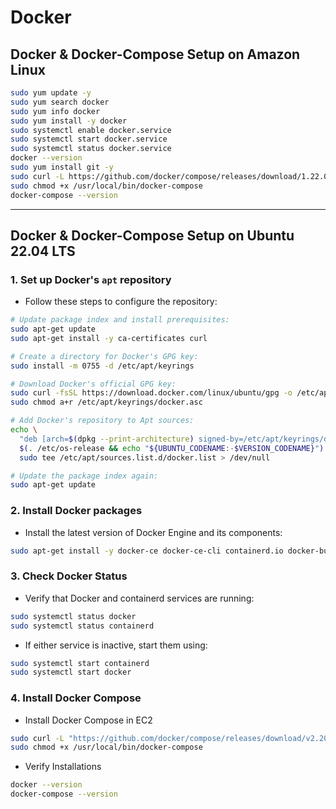 # Docker

## Docker & Docker-Compose Setup on Amazon Linux
  ```sh
  sudo yum update -y
  sudo yum search docker
  sudo yum info docker
  sudo yum install -y docker
  sudo systemctl enable docker.service
  sudo systemctl start docker.service
  sudo systemctl status docker.service
  docker --version
  sudo yum install git -y
  sudo curl -L https://github.com/docker/compose/releases/download/1.22.0/docker-compose-$(uname -s)-$(uname -m) -o /usr/local/bin/docker-compose
  sudo chmod +x /usr/local/bin/docker-compose
  docker-compose --version
  ```

---

## Docker & Docker-Compose Setup on Ubuntu 22.04 LTS
### 1. Set up Docker's `apt` repository
- Follow these steps to configure the repository:
```sh
# Update package index and install prerequisites:
sudo apt-get update
sudo apt-get install -y ca-certificates curl

# Create a directory for Docker's GPG key:
sudo install -m 0755 -d /etc/apt/keyrings

# Download Docker's official GPG key:
sudo curl -fsSL https://download.docker.com/linux/ubuntu/gpg -o /etc/apt/keyrings/docker.asc
sudo chmod a+r /etc/apt/keyrings/docker.asc

# Add Docker's repository to Apt sources:
echo \
  "deb [arch=$(dpkg --print-architecture) signed-by=/etc/apt/keyrings/docker.asc] https://download.docker.com/linux/ubuntu \
  $(. /etc/os-release && echo "${UBUNTU_CODENAME:-$VERSION_CODENAME}") stable" | \
  sudo tee /etc/apt/sources.list.d/docker.list > /dev/null

# Update the package index again:
sudo apt-get update
```

### 2. Install Docker packages
- Install the latest version of Docker Engine and its components:
```sh
sudo apt-get install -y docker-ce docker-ce-cli containerd.io docker-buildx-plugin docker-compose-plugin
```

### 3. Check Docker Status
- Verify that Docker and containerd services are running:
```sh
sudo systemctl status docker
sudo systemctl status containerd
```
- If either service is inactive, start them using:
```sh
sudo systemctl start containerd
sudo systemctl start docker
```

### 4. Install Docker Compose
- Install Docker Compose in EC2
```sh
sudo curl -L "https://github.com/docker/compose/releases/download/v2.20.2/docker-compose-$(uname -s)-$(uname -m)" -o /usr/local/bin/docker-compose
sudo chmod +x /usr/local/bin/docker-compose
```
- Verify Installations
```sh
docker --version
docker-compose --version
```










